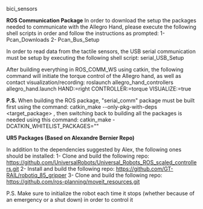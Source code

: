 bici_sensors

**ROS Communication Package**
In order to download the setup the packages needed to communicate with the Allegro Hand, please execute the following shell scripts in order and follow the instructions as prompted:
1- Pcan_Downloads
2- Pcan_Bus_Setup

In order to read data from the tactile sensors, the USB serial communication must be setup by executing the following shell script:
serial_USB_Setup

After building everything in ROS_COMM_WS using catkin, the following command will initiate the torque control of the Allegro hand, as well as contact visualization/recording:
roslaunch allegro_hand_controllers allegro_hand.launch HAND:=right CONTROLLER:=torque VISUALIZE:=true

**P.S.** When building the ROS package, "serial_comm" package must be built first using the command: catkin_make --only-pkg-with-deps <target_package> , then switching back to building all the packages is needed using this command: catkin_make -DCATKIN_WHITELIST_PACKAGES=""

**UR5 Packages (Based on Alexandre Bernier Repo)**

In addition to the dependencies suggested by Alex, the following ones should be installed:
1- Clone and build the following repo: https://github.com/UniversalRobots/Universal_Robots_ROS_scaled_controllers.git
2- Install and build the following repo: https://github.com/GT-RAIL/robotiq_85_gripper
3- Clone and build the following repo: https://github.com/ros-planning/moveit_resources.git

P.S. Make sure to initialize the robot each time it stops (whether because of an emergency or a shut down) in order to control it




